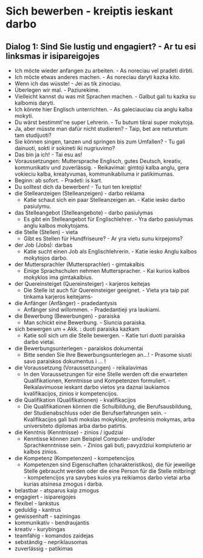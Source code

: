 # Sich bewerben - kreiptis ieskant darbo

## Dialog 1: Sind Sie lustig und engagiert? - Ar tu esi linksmas ir isipareigojes

- Ich möcte wieder anfangen zu arbeiten. - As noreciau vel pradeti dirbti.
- Ich möcte etwas anderes machen. - As noreciau daryti kazka kito.
- Wenn ich das wüsste! - Jei as tik zinociau.
- Überlegen wir mal. - Paziurekime.
- Vielleicht kannst du was mit Sprachen machen. - Galbut gali tu kazka su kalbomis daryti.
- Ich könnte hier Englisch unterrichten. - As galeciauciau cia anglu kalba mokyti.
- Du wärst bestimmt'ne super Lehrerin. - Tu butum tikrai super mokytoja.
- Ja, aber müsste man dafür nicht studieren? - Taip, bet are neturetum tam studijuoti?
- Sie können singen, tanzen und springen bis zum Umfallen? - Tu gali dainuoti, sokti ir sokineti iki nugriuvimo?
- Das bin ja ich! - Tai esu as!
- Voraussetzungen: Muttersprache Englisch, gutes Deutsch, kreativ, kommunikativ und zuverlässig. - Reikavimai: gimtoji kalba anglu, gera vokieciu kalba, kreatyvumas, kommunikabiluma ir patikimumas.
- Beginn: ab sofort. - Pradeti: is kart.
- Du solltest dich da bewerben! - Tu turi ten kreiptis!
- die Stelleanzeigen (Stelleanzeigen) - darbo reklama
    - Katie schaut sich ein paar Stelleanzeigen an. - Katie iesko darbo pasiulymu.
- das Stelleangebot (Stelleangebote) - darbo pasiulymas
    - Es gibt ein Stelleangebot für Englischlehrer. - Yra darbo pasiulymas anglu kalbos mokytojams.
- die Stelle (Stellen) - vieta
    - Gibt es Stellen für Hundfriseure? - Ar yra vietu sunu kirpejoms?
- der Job (Jobs): darbas
    - Katie sucht einen Job als Englischlehrerin. - Katie iesko Anglu kalbos mokytojos darbo.
- der Muttersprachler (Muttersprachler) - gimtakalbis
    - Einige Sprachschulen nehmen Mutterspracher. - Kai kurios kalbos mokyklos ima gimtakalbius.
- der Quereinsteiget (Quereinsteiger) - karjeros keitejas
    - Die Stelle ist auch für Quereinsteiger geeignet. - Vieta yra taip pat tinkama karjeros keitejams-
- die Anfänger (Anfänger) - pradedantysis
    - Anfänger sind willommen. - Pradedantieji yra laukiami.
- die Bewerbung (Bewerbungen) - paraiska
    - Man schickt eine Bewerbung. - Siuncia paraiska.
- sich bewergen um + Akk. : duoti paraiska kazkam
    - Katie soll sich um die Stelle bewergen. - Katie turi duoti paraiska darbo vietai.
- die Bewerbungsunterlegen - paraiskos dokumentai
    - Bitte senden Sie Ihre Bewerbungsunterlegen an...! - Prasome siusti savo paraiskos dokumentus i ... !
- die Voraussetzung (Voraussetzungen) - reikalavimas
    - In den Voraussetzungen für eine Stelle werden oft die erwarteten Qualifikationen, Kenntnisse und Kompetenzen formuliert. - Reikalavimuose ieskant darbo vietos yra daznai laukiamos kvalifikacijos, zinios ir kompetencijos.
- die Qualifikation (Qualifikationen) - kvalifikacijos
    - Die Qualifikationen können die Schulbildung, die Berufsausbildung, der Studienabschluss oder die Berufserfahrungen sein. - Kvalifikacijos gali buti mokslas mokykloje, profesinis mokymas, arba universiteto diplomas arba darbo patirtis.
- die Kenntnis (Kenntnisse) - zinios / igudziai
    - Kenntisse können zum Beispiel Computer- und/oder Sprachkenntnisse sein. - Zinios gali buti, pavyzdziui kompiuterio ar kalbos zinios.
- die Kompetenz (Kompetenzen) - kompetencijos
    - Kompetenzen sind Eigenschaften (charakteristikos), die für jeweilige Stelle gebraucht werden oder die eine Person für die Stelle mitbringt - kompetencijos yra savybes kuios yra reikiamos darbo vietai arba kurias atsinesa zmogus i darba.
- belastbar - atsparus kaip zmogus
- engagiert - isipareigojes
- flexibel - lankstus
- geduldig - kantrus
- gewissenhaft - saziningas
- kommunikativ - bendraujantis
- kreativ - kurybingas
- teamfähig - komandos zaidejas
- sebständig - nepriklausomas
- zuverlässig - patikimas
